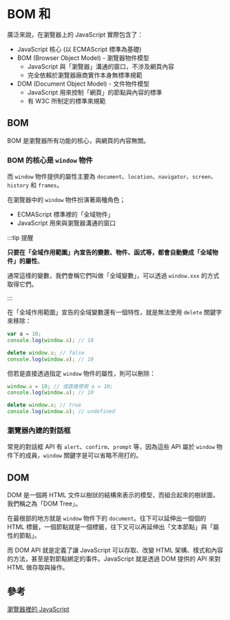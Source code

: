 # BOM 和

廣泛來說，在瀏覽器上的 JavaScript 實際包含了：

- JavaScript 核心 (以 ECMAScript 標準為基礎)
- BOM (Browser Object Model) - 瀏覽器物件模型
  - JavaScript 與「瀏覽器」溝通的窗口，不涉及網頁內容
  - 完全依賴於瀏覽器廠商實作本身無標準規範
- DOM (Document Object Model) - 文件物件模型
  - JavaScript 用來控制「網頁」的節點與內容的標準
  - 有 W3C 所制定的標準來規範

## BOM

BOM 是瀏覽器所有功能的核心，與網頁的內容無關。

### BOM 的核心是 `window` 物件

而 `window` 物件提供的屬性主要為 `document`、`location`、`navigator`、`screen`、`history` 和 `frames`。

在瀏覽器中的 `window` 物件扮演著兩種角色；

- ECMAScript 標準裡的「全域物件」
- JavaScript 用來與瀏覽器溝通的窗口

:::tip 提醒

**只要在「全域作用範圍」內宣告的變數、物件、函式等，都會自動變成「全域物件」的屬性**。

通常這樣的變數，我們會稱它們叫做「全域變數」，可以透過 `window.xxx` 的方式取得它們。

:::

在「全域作用範圍」宣告的全域變數還有一個特性，就是無法使用 `delete` 關鍵字來移除：

```js
var a = 10;
console.log(window.a); // 10

delete window.a; // false
console.log(window.a); // 10
```

但若是直接透過指定 `window` 物件的屬性，則可以刪除：

```js
window.a = 10; // 或直接使用 a = 10;
console.log(window.a); // 10

delete window.a; // true
console.log(window.a); // undefined
```

### 瀏覽器內建的對話框

常見的對話框 API 有 `alert`、`confirm`、`prompt` 等，因為這些 API 屬於 `window` 物件下的成員，`window` 關鍵字是可以省略不用打的。

## DOM

DOM 是一個將 HTML 文件以樹狀的結構來表示的模型，而組合起來的樹狀圖，我們稱之為「DOM Tree」。

在最根部的地方就是 `window` 物件下的 `document`。往下可以延伸出一個個的 HTML 標籤，一個節點就是一個標籤，往下又可以再延伸出「文本節點」與「屬性的節點」。

而 DOM API 就是定義了讓 JavaScript 可以存取、改變 HTML 架構、樣式和內容的方法，甚至是對節點綁定的事件。JavaScript 就是透過 DOM 提供的 API 來對 HTML 做存取與操作。

## 參考

[瀏覽器裡的 JavaScript](https://ithelp.ithome.com.tw/articles/10191666)
